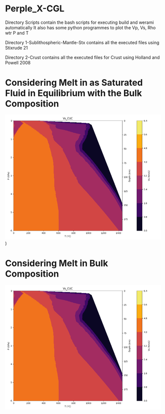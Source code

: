 # Perple_X-CGL


Directory Scripts contain the bash scripts for executing build and werami automatically
It also has some python programmes to plot the Vp, Vs, Rho wtr P and T


Directory 1-Sublithospheric-Mantle-Stx contains all the executed files using Stixrude 21


Directory 2-Crust contains all the executed files for Crust using Holland and Powell 2008


# **Considering Melt in as Saturated Fluid in Equilibrium with the Bulk Composition**
![Considering Melt in as saturated fluid in equilibrium with the Bulk Composition](https://raw.githubusercontent.com/AmitavaDutta/Perple_X-CGL/main/2-Crust/Melt/test/Vs_CUC.png?token=GHSAT0AAAAAACWJKZFYNZ3KNNKO6XI75WJ2ZXJ2JOA))

# **Considering Melt in Bulk Composition**
![Considering Melt in Bulk Composition](https://raw.githubusercontent.com/AmitavaDutta/Perple_X-CGL/main/2-Crust/Melt/test/Vs_CUC.png?token=GHSAT0AAAAAACWJKZFZRX3BODRLFO2VAMWMZXJ2KLQ)

